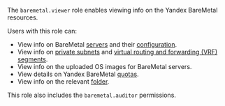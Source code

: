 The `baremetal.viewer` role enables viewing info on the Yandex BareMetal resources.

Users with this role can:
* View info on BareMetal [servers](../../baremetal/concepts/servers.md) and their [configuration](../../baremetal/concepts/server-configurations.md).
* View info on [private subnets](../../baremetal/concepts/network.md#private-subnet) and [virtual routing and forwarding (VRF) segments](../../baremetal/concepts/network.md#vrf-segment).
* View info on the uploaded OS images for BareMetal servers.
* View details on Yandex BareMetal [quotas](../../baremetal/concepts/limits.md#baremetal-quotas).
* View info on the relevant [folder](../../resource-manager/concepts/resources-hierarchy.md#folder).

This role also includes the `baremetal.auditor` permissions.